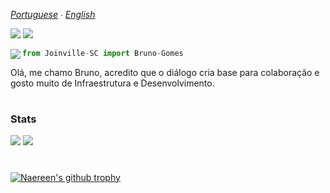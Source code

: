 
*[Portuguese](README.md) ∙ [English](README-en.md)*
<p>
<img src="https://komarev.com/ghpvc/?username=pobruno&label=Profile%20views&color=4f278b&style=flat-square"/>
<img src="https://badges.frapsoft.com/os/v1/open-source.png?v=103"/>
</p>

<p><img align="left" src="https://github-readme-stats.vercel.app/api/top-langs?username=pobruno&show_icons=true&locale=en&layout=compact"/>

```py
from Joinville-SC import Bruno-Gomes
```
Olá, me chamo Bruno, acredito que o diálogo cria base para colaboração e gosto muito de Infraestrutura e Desenvolvimento.

#

### Stats

<img src="https://github-readme-stats.vercel.app/api?username=pobruno&show_icons=true&locale=en"/>
<img src="https://github-profile-summary-cards.vercel.app/api/cards/profile-details?username=pobruno"/>

#

[![Naereen's github trophy](https://github-profile-trophy.vercel.app/?username=pobruno&row=1&theme=onedark)](https://github.com/pobruno/github-profile-trophy)

#
